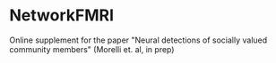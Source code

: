 # NetworkFMRI
Online supplement for the paper "Neural detections of socially valued community members" (Morelli et. al, in prep)
